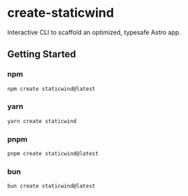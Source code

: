 # create-staticwind

Interactive CLI to scaffold an optimized, typesafe Astro app. 

## Getting Started

### npm

```bash
npm create staticwind@latest
```

### yarn

```bash
yarn create staticwind
```

### pnpm

```bash
pnpm create staticwind@latest
```

### bun

```bash
bun create staticwind@latest
```